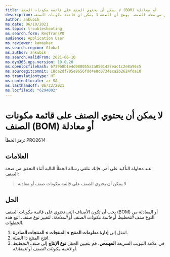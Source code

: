 ```yaml
---
title: لا يمكن أن يحتوي الصنف على قائمة مكونات الصنف (BOM)‬ أو معادلة
description: عند محاولة التأكيد على أمر، فإنك تتلقى رسالة خطأ أثناء التحقق من صحة الصنف. يوضح أن الصنف لا يمكن ان قائمة مكونات الصنف (BOM) أو المعادلة.
author: ankubik
ms.date: 06/10/2021
ms.topic: troubleshooting
ms.search.form: ReqTransPO
audience: Application User
ms.reviewer: kamaybac
ms.search.region: Global
ms.author: ankubik
ms.search.validFrom: 2021-06-10
ms.dyn365.ops.version: 10.0.20
ms.openlocfilehash: 6739b8b1e4d080055a2a0501427eac1c2e8a96c5
ms.sourcegitcommit: 18ca2df785e9656fdd4e8c0734eca2b2624fda10
ms.translationtype: HT
ms.contentlocale: ar-SA
ms.lasthandoff: 06/22/2021
ms.locfileid: "6294002"
---
```

# <a name="item-cant-have-a-bom-or-formula"></a>لا يمكن أن يحتوي الصنف على قائمة مكونات الصنف (BOM)‬ أو معادلة

رمز الخطأ: PRO2614

## <a name="symptoms"></a>العلامات

عند محاولة التأكيد على أمر، فإنك تتلقى رسالة الخطأ التالية أثناء التحقق من صحة الصنف:

> لا يمكن أن يحتوي الصنف على قائمة مكونات صنف أو معادلة

## <a name="resolution"></a>الحل

يجب أن تكون الأصناف التي تحتوي على قائمة مكونات الصنف (BOM) أو المعادلة من النوع *صنف التخطيط* أو *قائمة مكونات الصنف* أو *المعادلة*. لتغيير نوع صنف، اتبع هذه الخطوات.

1. انتقل إلى **إدارة معلومات المنتج‬ \> المنتجات \> المنتجات الصادرة**.
1. افتح المنتج ذا الصلة.
1. في علامة التبويب السريعة **المهندس**، قم بتعيين الحقل **نوع الإنتاج** إلى *صنف التخطيط* أو *قائمة مكونات الصنف* أو *المعادلة*.
